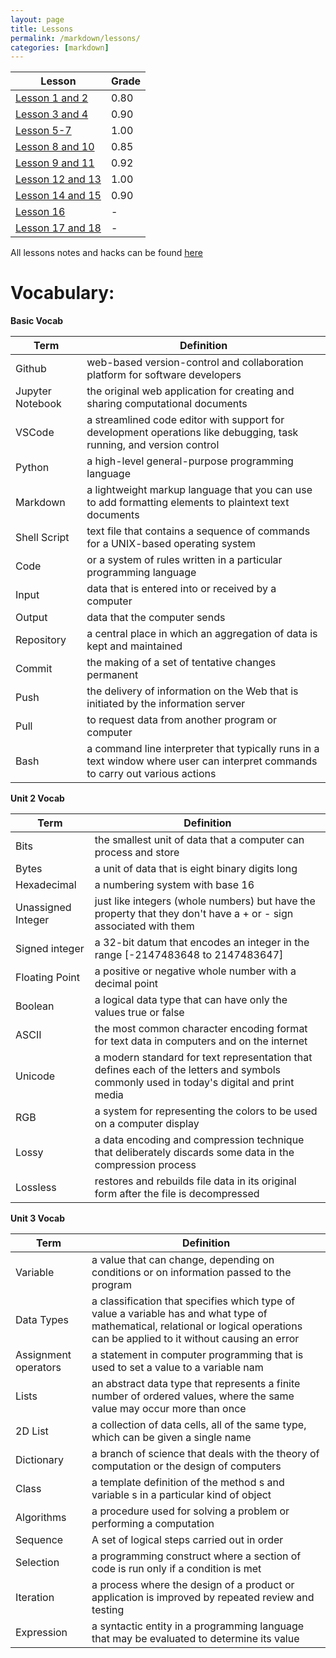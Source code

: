 ```yaml
---
layout: page
title: Lessons 
permalink: /markdown/lessons/
categories: [markdown]
---
```


| **Lesson** | **Grade** |
|---|---|
| [Lesson 1 and 2](https://paravsalaniwal.github.io/firstrepo/2022/11/29/LessonHacks.html#Lessons-1-and-2) | 0.80 |
| [Lesson 3 and 4](https://paravsalaniwal.github.io/firstrepo/2022/11/29/LessonHacks.html#Lessons-3-and-4) | 0.90 |
| [Lesson 5-7](https://paravsalaniwal.github.io/firstrepo/2022/11/29/LessonHacks.html#Lessons-5,-6,-and-7) | 1.00 |
| [Lesson 8 and 10](https://paravsalaniwal.github.io/firstrepo/2022/11/29/LessonHacks.html#Lessons-8-and-10) | 0.85 |
| [Lesson 9 and 11](https://paravsalaniwal.github.io/firstrepo/2022/11/29/LessonHacks.html#Lessons-9-and-11) | 0.92 |
| [Lesson 12 and 13](https://paravsalaniwal.github.io/firstrepo/2022/11/29/LessonHacks.html#Lessons-12-and-13) |1.00|
| [Lesson 14 and 15](https://paravsalaniwal.github.io/firstrepo/2022/11/29/LessonHacks.html#Lessons-14-and-15) | 0.90 |
| [Lesson 16](https://paravsalaniwal.github.io/firstrepo/2022/11/29/LessonHacks.html#Lesson-16) | - |
| [Lesson 17 and 18](https://paravsalaniwal.github.io/firstrepo/2022/11/29/LessonHacks.html#Lessons-17-and-18) | - |
All lessons notes and hacks can be found [here](https://paravsalaniwal.github.io/firstrepo/2022/11/29/LessonHacks.html)

# Vocabulary:

**Basic Vocab**

| **Term** | **Definition** |
|-|-|
| Github | web-based version-control and collaboration platform for software developers |
| Jupyter Notebook | the original web application for creating and sharing computational documents |
| VSCode | a streamlined code editor with support for development operations like debugging, task running, and version control |
| Python | a high-level general-purpose programming language |
| Markdown | a lightweight markup language that you can use to add formatting elements to plaintext text documents |
| Shell Script | text file that contains a sequence of commands for a UNIX-based operating system |
| Code |  or a system of rules written in a particular programming language |
| Input | data that is entered into or received by a computer |
| Output | data that the computer sends |
| Repository | a central place in which an aggregation of data is kept and maintained |
| Commit | the making of a set of tentative changes permanent |
| Push | the delivery of information on the Web that is initiated by the information server |
| Pull | to request data from another program or computer |
| Bash | a command line interpreter that typically runs in a text window where user can interpret commands to carry out various actions |


**Unit 2 Vocab**

| **Term** | **Definition** |
|-|-|
| Bits | the smallest unit of data that a computer can process and store |
| Bytes | a unit of data that is eight binary digits long |
| Hexadecimal | a numbering system with base 16 |
| Unassigned Integer | just like integers (whole numbers) but have the property that they don't have a + or - sign associated with them |
| Signed integer | a 32-bit datum that encodes an integer in the range [-2147483648 to 2147483647] |
| Floating Point | a positive or negative whole number with a decimal point |
| Boolean | a logical data type that can have only the values true or false |
| ASCII | the most common character encoding format for text data in computers and on the internet |
| Unicode | a modern standard for text representation that defines each of the letters and symbols commonly used in today's digital and print media |
| RGB | a system for representing the colors to be used on a computer display |
| Lossy | a data encoding and compression technique that deliberately discards some data in the compression process |
| Lossless | restores and rebuilds file data in its original form after the file is decompressed |


**Unit 3 Vocab**

| **Term** | **Definition** |
|-|-|
| Variable | a value that can change, depending on conditions or on information passed to the program |
| Data Types | a classification that specifies which type of value a variable has and what type of mathematical, relational or logical operations can be applied to it without causing an error |
| Assignment operators | a statement in computer programming that is used to set a value to a variable nam |
| Lists | an abstract data type that represents a finite number of ordered values, where the same value may occur more than once |
| 2D List | a collection of data cells, all of the same type, which can be given a single name |
| Dictionary | a branch of science that deals with the theory of computation or the design of computers |
| Class | a template definition of the method s and variable s in a particular kind of object |
| Algorithms | a procedure used for solving a problem or performing a computation |
| Sequence | A set of logical steps carried out in order |
| Selection | a programming construct where a section of code is run only if a condition is met |
| Iteration | a process where the design of a product or application is improved by repeated review and testing |
| Expression | a syntactic entity in a programming language that may be evaluated to determine its value |